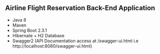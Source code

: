 ## Airline Flight Reservation Back-End Application

- Java 8
- Maven
- Spring Boot 2.3.1
- Hibernate + H2 Database
- Swagger2 (API Documentation access at /swagger-ui.html i.e http://localhost:8080/swagger-ui.html)
